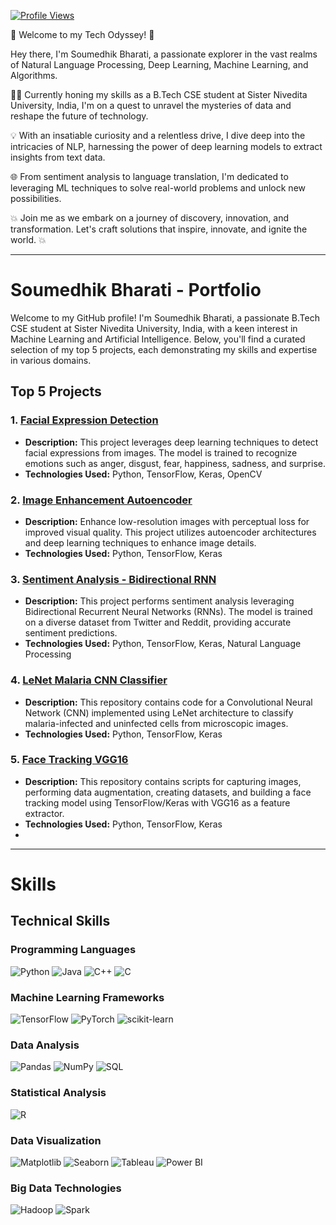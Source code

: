 [![Profile Views](https://komarev.com/ghpvc/?username=YourGitHubUsername&style=flat-square&label=Profile%20Views&color=blueviolet)](https://github.com/Soumedhik)

🚀 Welcome to my Tech Odyssey! 🌟

Hey there, I'm Soumedhik Bharati, a passionate explorer in the vast realms of Natural Language Processing, Deep Learning, Machine Learning, and Algorithms.

👨‍💻 Currently honing my skills as a B.Tech CSE student at Sister Nivedita University, India, I'm on a quest to unravel the mysteries of data and reshape the future of technology.

💡 With an insatiable curiosity and a relentless drive, I dive deep into the intricacies of NLP, harnessing the power of deep learning models to extract insights from text data.

🌐 From sentiment analysis to language translation, I'm dedicated to leveraging ML techniques to solve real-world problems and unlock new possibilities.

💥 Join me as we embark on a journey of discovery, innovation, and transformation. Let's craft solutions that inspire, innovate, and ignite the world. 💥

---

# Soumedhik Bharati - Portfolio

Welcome to my GitHub profile! I'm Soumedhik Bharati, a passionate B.Tech CSE student at Sister Nivedita University, India, with a keen interest in Machine Learning and Artificial Intelligence. Below, you'll find a curated selection of my top 5 projects, each demonstrating my skills and expertise in various domains.

## Top 5 Projects

### 1. [Facial Expression Detection](https://github.com/Soumedhik/FACIAL-EXPRESSION-DETECTION)

- **Description:** This project leverages deep learning techniques to detect facial expressions from images. The model is trained to recognize emotions such as anger, disgust, fear, happiness, sadness, and surprise.
- **Technologies Used:** Python, TensorFlow, Keras, OpenCV

### 2. [Image Enhancement Autoencoder](https://github.com/Soumedhik/Image_Enhancement_Autoencoder)

- **Description:** Enhance low-resolution images with perceptual loss for improved visual quality. This project utilizes autoencoder architectures and deep learning techniques to enhance image details.
- **Technologies Used:** Python, TensorFlow, Keras

### 3. [Sentiment Analysis - Bidirectional RNN](https://github.com/Soumedhik/SentimentAnalysis-BidirectionalRNN)

- **Description:** This project performs sentiment analysis leveraging Bidirectional Recurrent Neural Networks (RNNs). The model is trained on a diverse dataset from Twitter and Reddit, providing accurate sentiment predictions.
- **Technologies Used:** Python, TensorFlow, Keras, Natural Language Processing

### 4. [LeNet Malaria CNN Classifier](https://github.com/Soumedhik/LeNet-Malaria-CNN-Classifier)

- **Description:** This repository contains code for a Convolutional Neural Network (CNN) implemented using LeNet architecture to classify malaria-infected and uninfected cells from microscopic images.
- **Technologies Used:** Python, TensorFlow, Keras

### 5. [Face Tracking VGG16](https://github.com/Soumedhik/-Face_Tracking_VGG16)

- **Description:** This repository contains scripts for capturing images, performing data augmentation, creating datasets, and building a face tracking model using TensorFlow/Keras with VGG16 as a feature extractor.
- **Technologies Used:** Python, TensorFlow, Keras
- 
---

# Skills

## Technical Skills

### Programming Languages
![Python](https://upload.wikimedia.org/wikipedia/commons/c/c3/Python-logo-notext.svg)
![Java](https://upload.wikimedia.org/wikipedia/en/3/30/Java_programming_language_logo.svg)
![C++](https://upload.wikimedia.org/wikipedia/commons/1/18/ISO_C%2B%2B_Logo.svg)
![C](https://upload.wikimedia.org/wikipedia/commons/1/19/C_Logo.png)

### Machine Learning Frameworks
![TensorFlow](https://upload.wikimedia.org/wikipedia/commons/1/11/TensorFlowLogo.svg)
![PyTorch](https://upload.wikimedia.org/wikipedia/commons/9/96/Pytorch_logo.png)
![scikit-learn](https://upload.wikimedia.org/wikipedia/commons/0/05/Scikit_learn_logo_small.svg)

### Data Analysis
![Pandas](https://upload.wikimedia.org/wikipedia/commons/e/ed/Pandas_logo.svg)
![NumPy](https://upload.wikimedia.org/wikipedia/commons/1/1a/NumPy_logo.svg)
![SQL](https://upload.wikimedia.org/wikipedia/commons/8/87/Sql_data_base_with_logo.png)

### Statistical Analysis
![R](https://upload.wikimedia.org/wikipedia/commons/1/1b/R_logo.svg)

### Data Visualization
![Matplotlib](https://upload.wikimedia.org/wikipedia/commons/8/84/Matplotlib_icon.svg)
![Seaborn](https://seaborn.pydata.org/_static/logo-wide-lightbg.svg)
![Tableau](https://www.tableau.com/sites/default/files/pages/tableaulogo_highres.png)
![Power BI](https://upload.wikimedia.org/wikipedia/commons/c/c9/Power_bi_logo_black.svg)

### Big Data Technologies
![Hadoop](https://upload.wikimedia.org/wikipedia/commons/0/0e/Hadoop_logo.svg)
![Spark](https://upload.wikimedia.org/wikipedia/commons/f/f3/Apache_Spark_logo.svg)
